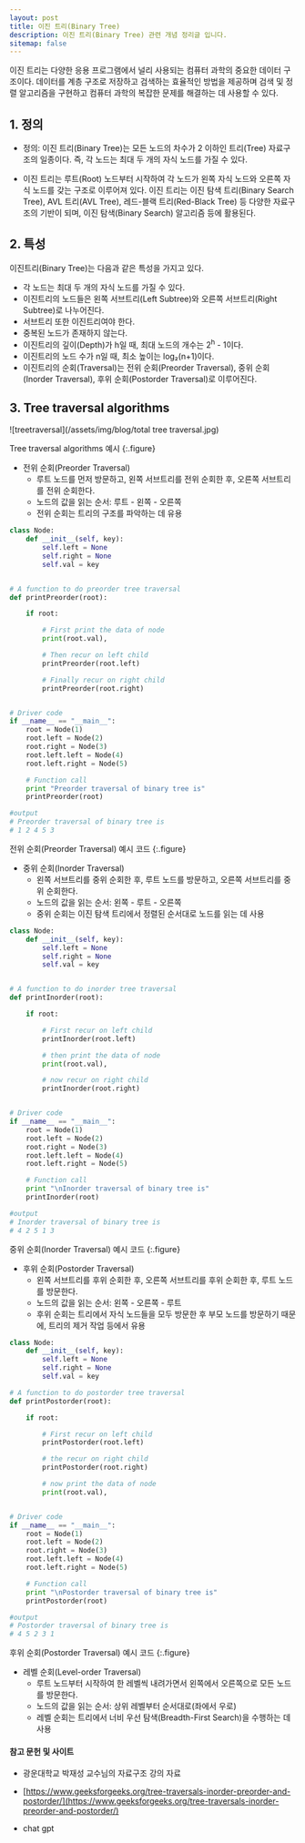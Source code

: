 ```yaml
---
layout: post
title: 이진 트리(Binary Tree)
description: 이진 트리(Binary Tree) 관련 개념 정리글 입니다.
sitemap: false
---
```


이진 트리는 다양한 응용 프로그램에서 널리 사용되는 컴퓨터 과학의 중요한 데이터 구조이다. 데이터를 계층 구조로 저장하고 검색하는 효율적인 방법을 제공하며 검색 및
정렬 알고리즘을 구현하고 컴퓨터 과학의 복잡한 문제를 해결하는 데 사용할 수 있다.

## 1. 정의

- 정의: 이진 트리(Binary Tree)는 모든 노드의 차수가 2 이하인 트리(Tree) 자료구조의 일종이다. 즉, 각 노드는 최대 두 개의 자식 노드를 가질 수 있다. 

- 이진 트리는 루트(Root) 노드부터 시작하여 각 노드가 왼쪽 자식 노드와 오른쪽 자식 노드를 갖는 구조로 이루어져 있다. 이진 트리는 이진 탐색 트리(Binary Search Tree), AVL 트리(AVL Tree), 레드-블랙 트리(Red-Black Tree) 등 다양한 자료구조의 기반이 되며, 이진 탐색(Binary Search) 알고리즘 등에 활용된다.


## 2. 특성

이진트리(Binary Tree)는 다음과 같은 특성을 가지고 있다.

- 각 노드는 최대 두 개의 자식 노드를 가질 수 있다.
- 이진트리의 노드들은 왼쪽 서브트리(Left Subtree)와 오른쪽 서브트리(Right Subtree)로 나누어진다.
- 서브트리 또한 이진트리여야 한다.
- 중복된 노드가 존재하지 않는다.
- 이진트리의 깊이(Depth)가 h일 때, 최대 노드의 개수는 2<sup>h</sup> - 1이다.
- 이진트리의 노드 수가 n일 때, 최소 높이는 log₂(n+1)이다.
- 이진트리의 순회(Traversal)는 전위 순회(Preorder Traversal), 중위 순회(Inorder Traversal), 후위 순회(Postorder Traversal)로 이루어진다.


## 3. Tree traversal algorithms

![treetraversal](/assets/img/blog/total tree traversal.jpg)

Tree traversal algorithms 예시
{:.figure}

- 전위 순회(Preorder Traversal)
   - 루트 노드를 먼저 방문하고, 왼쪽 서브트리를 전위 순회한 후, 오른쪽 서브트리를 전위 순회한다. 
   - 노드의 값을 읽는 순서: 루트 - 왼쪽 - 오른쪽
   - 전위 순회는 트리의 구조를 파악하는 데 유용

~~~python
class Node:
	def __init__(self, key):
		self.left = None
		self.right = None
		self.val = key


# A function to do preorder tree traversal
def printPreorder(root):

	if root:

		# First print the data of node
		print(root.val),

		# Then recur on left child
		printPreorder(root.left)

		# Finally recur on right child
		printPreorder(root.right)


# Driver code
if __name__ == "__main__":
    root = Node(1)
    root.left = Node(2)
    root.right = Node(3)
    root.left.left = Node(4)
    root.left.right = Node(5)

    # Function call
    print "Preorder traversal of binary tree is"
    printPreorder(root)

#output
# Preorder traversal of binary tree is 
# 1 2 4 5 3 
~~~

전위 순회(Preorder Traversal) 예시 코드
{:.figure}


- 중위 순회(Inorder Traversal)
   - 왼쪽 서브트리를 중위 순회한 후, 루트 노드를 방문하고, 오른쪽 서브트리를 중위 순회한다.
   - 노드의 값을 읽는 순서: 왼쪽 - 루트 - 오른쪽
   - 중위 순회는 이진 탐색 트리에서 정렬된 순서대로 노드를 읽는 데 사용

~~~python
class Node:
	def __init__(self, key):
		self.left = None
		self.right = None
		self.val = key


# A function to do inorder tree traversal
def printInorder(root):

	if root:

		# First recur on left child
		printInorder(root.left)

		# then print the data of node
		print(root.val),

		# now recur on right child
		printInorder(root.right)


# Driver code
if __name__ == "__main__":
	root = Node(1)
	root.left = Node(2)
	root.right = Node(3)
	root.left.left = Node(4)
	root.left.right = Node(5)

	# Function call
	print "\nInorder traversal of binary tree is"
	printInorder(root)

#output
# Inorder traversal of binary tree is 
# 4 2 5 1 3 
~~~

중위 순회(Inorder Traversal) 예시 코드
{:.figure}

- 후위 순회(Postorder Traversal)
   - 왼쪽 서브트리를 후위 순회한 후, 오른쪽 서브트리를 후위 순회한 후, 루트 노드를 방문한다.
   - 노드의 값을 읽는 순서: 왼쪽 - 오른쪽 - 루트
   - 후위 순회는 트리에서 자식 노드들을 모두 방문한 후 부모 노드를 방문하기 때문에, 트리의 제거 작업 등에서 유용
   
~~~python
class Node:
	def __init__(self, key):
		self.left = None
		self.right = None
		self.val = key

# A function to do postorder tree traversal
def printPostorder(root):

	if root:

		# First recur on left child
		printPostorder(root.left)

		# the recur on right child
		printPostorder(root.right)

		# now print the data of node
		print(root.val),


# Driver code
if __name__ == "__main__":
    root = Node(1)
    root.left = Node(2)
    root.right = Node(3)
    root.left.left = Node(4)
    root.left.right = Node(5)

    # Function call
    print "\nPostorder traversal of binary tree is"
    printPostorder(root)

#output
# Postorder traversal of binary tree is 
# 4 5 2 3 1 
~~~

후위 순회(Postorder Traversal) 예시 코드
{:.figure}

- 레벨 순회(Level-order Traversal)
   - 루트 노드부터 시작하여 한 레벨씩 내려가면서 왼쪽에서 오른쪽으로 모든 노드를 방문한다.
   - 노드의 값을 읽는 순서: 상위 레벨부터 순서대로(좌에서 우로)
   - 레벨 순회는 트리에서 너비 우선 탐색(Breadth-First Search)을 수행하는 데 사용




#### **참고 문헌 및 사이트** 

- 광운대학교 박재성 교수님의 자료구조 강의 자료

- [https://www.geeksforgeeks.org/tree-traversals-inorder-preorder-and-postorder/](https://www.geeksforgeeks.org/tree-traversals-inorder-preorder-and-postorder/)

- chat gpt